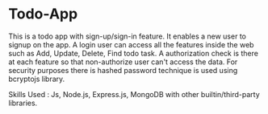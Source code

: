 # Todo-App
This is a todo app with sign-up/sign-in feature. 
It enables a new user to signup on the app.
A login user can access all the features inside the web such as Add, Update, Delete, Find todo task.
A authorization check is there at each feature so that non-authorize user can't access the data.
For security purposes there is hashed password technique is used using bcryptojs library.

Skills Used :
Js, Node.js, Express.js, MongoDB with other builtin/third-party libraries.
